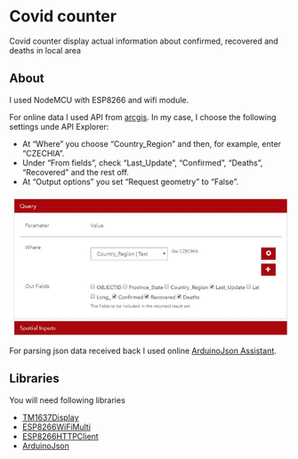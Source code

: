 # Covid counter
Covid counter display actual information about confirmed, recovered and deaths in local area

## About
I used NodeMCU with ESP8266 and wifi module.

For online data I used API from [arcgis](https://coronavirus-disasterresponse.hub.arcgis.com/datasets/bbb2e4f589ba40d692fab712ae37b9ac_1). In my case, I choose the following settings unde API Explorer:

- At “Where” you choose “Country_Region” and then, for example, enter “CZECHIA”.
- Under “From fields”, check “Last_Update”, “Confirmed”, “Deaths”, “Recovered” and the rest off.
- At “Output options” you set “Request geometry” to “False”.

![api selection](img/api_selection.jpg)


For parsing json data received back I used online [ArduinoJson Assistant](https://arduinojson.org/v6/assistant/).

## Libraries
You will need following libraries
- [TM1637Display](https://github.com/avishorp/TM1637)
- [ESP8266WiFiMulti](https://github.com/esp8266/Arduino)
- [ESP8266HTTPClient](https://github.com/esp8266/Arduino)
- [ArduinoJson](https://arduinojson.org)

